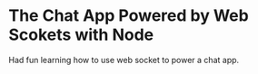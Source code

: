 # The Chat App Powered by Web Scokets with Node

Had fun learning how to use web socket to power a chat app.

